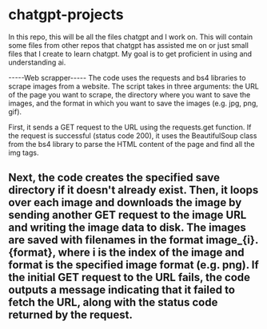 # chatgpt-projects
In this repo, this will be all the files chatgpt and I work on. This will contain some files from other repos that chatgpt has assisted me on or just small files that I create to learn chatgpt. My goal is to get proficient in using and understanding ai.


-----Web scrapper-----
The code uses the requests and bs4 libraries to scrape images from a website. The script takes in three arguments: the URL of the page you want to scrape, the directory where you want to save the images, and the format in which you want to save the images (e.g. jpg, png, gif).

First, it sends a GET request to the URL using the requests.get function. If the request is successful (status code 200), it uses the BeautifulSoup class from the bs4 library to parse the HTML content of the page and find all the img tags.

Next, the code creates the specified save directory if it doesn't already exist. Then, it loops over each image and downloads the image by sending another GET request to the image URL and writing the image data to disk. The images are saved with filenames in the format image_{i}.{format}, where i is the index of the image and format is the specified image format (e.g. png).
If the initial GET request to the URL fails, the code outputs a message indicating that it failed to fetch the URL, along with the status code returned by the request.
---------------------
